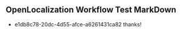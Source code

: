 ## OpenLocalization Workflow Test MarkDown
* e1db8c78-20dc-4d55-afce-a6261431ca82 thanks!

<!--HONumber=Aug16_HO4-->


